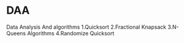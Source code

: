 # DAA
Data Analysis And algorithms
1.Quicksort
2.Fractional Knapsack
3.N-Queens Algorithms
4.Randomize Quicksort

